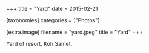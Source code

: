+++
title = "Yard"
date = 2015-02-21

[taxonomies]
categories = ["Photos"]

[extra.image]
filename = "yard.jpeg"
title = "Yard"
+++

Yard of resort, Koh Samet.
